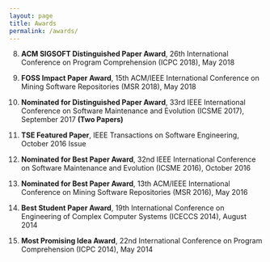 ```yaml
---
layout: page
title: Awards
permalink: /awards/
---
```


8. <strong>ACM SIGSOFT Distinguished Paper Award</strong>,  26th International Conference on Program Comprehension (ICPC 2018), May 2018 <br />

7. <strong>FOSS Impact Paper Award</strong>, 15th ACM/IEEE International Conference
on Mining Software Repositories (MSR 2018), May 2018 <br />


6. <strong>Nominated for Distinguished Paper Award</strong>, 33rd IEEE International Conference on Software Maintenance and Evolution (ICSME 2017), September 2017 <strong>(Two Papers)</strong> <br />

5. <strong>TSE Featured Paper</strong>, IEEE Transactions on Software Engineering, October 2016 Issue <br />

4. <strong>Nominated for Best Paper Award</strong>, 32nd IEEE International Conference on Software Maintenance and Evolution (ICSME 2016), October 2016 <br />

3. <strong>Nominated for Best Paper Award</strong>, 13th ACM/IEEE International Conference
on Mining Software Repositories (MSR 2016), May 2016 <br />

2. <strong>Best Student Paper Award</strong>, 19th International Conference on Engineering
of Complex Computer Systems (ICECCS 2014), August 2014 <br />

1. <strong>Most Promising Idea Award</strong>, 22nd International Conference on Program
Comprehension (ICPC 2014), May 2014 <br />